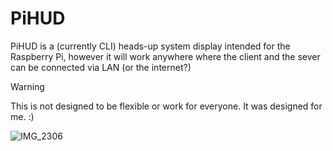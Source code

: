 # PiHUD
PiHUD is a (currently CLI) heads-up system display intended for the Raspberry Pi, however it will work anywhere where the client and the sever can be connected via LAN (or the internet?)

> [!WARNING]  
> This is not designed to be flexible or work for everyone. It was designed for me. :)

![IMG_2306](https://github.com/user-attachments/assets/4472b10a-b108-4526-8e31-8f120214509e)
